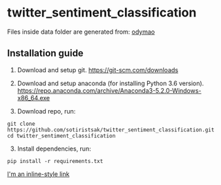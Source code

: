 # twitter_sentiment_classification

Files inside data folder are generated from: [odymao](https://github.com/odymao/Representations-for-linguistic-sentiment-content-using-computational-intelligence)



## Installation guide

1.  Download and setup git.
    https://git-scm.com/downloads

2.  Download and setup anaconda (for installing Python 3.6 version).
    https://repo.anaconda.com/archive/Anaconda3-5.2.0-Windows-x86_64.exe

2.  Download repo, run:

```
git clone https://github.com/sotiristsak/twitter_sentiment_classification.git
cd twitter_sentiment_classification
```

3.  Install dependencies, run:
```
pip install -r requirements.txt
```

[I'm an inline-style link](https://www.google.com)
